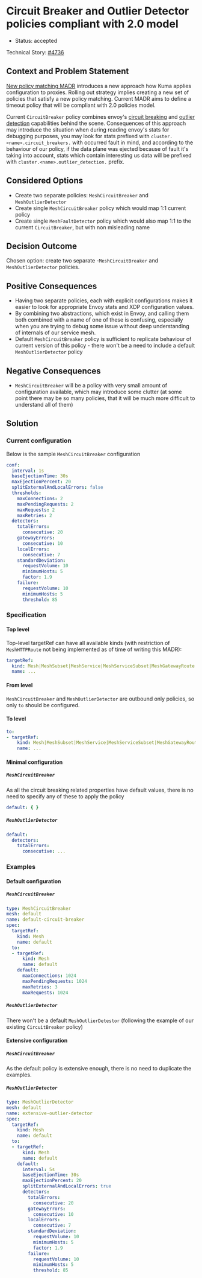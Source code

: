 # Circuit Breaker and Outlier Detector policies compliant with 2.0 model

* Status: accepted

Technical Story: [#4736](https://github.com/kumahq/kuma/issues/4736)

## Context and Problem Statement

[New policy matching MADR](https://github.com/kumahq/kuma/blob/master/docs/madr/decisions/005-policy-matching.md)
introduces a new approach how Kuma applies configuration to proxies. Rolling out strategy implies creating a new set of
policies that satisfy a new policy matching. Current MADR aims to define a timeout policy that will be compliant with
2.0 policies model.

Current `CircuitBreaker` policy combines
envoy's [circuit breaking](https://www.envoyproxy.io/docs/envoy/latest/intro/arch_overview/upstream/circuit_breaking)
and [outlier detection](https://gstwww.envoyproxy.io/docs/envoy/latest/intro/arch_overview/upstream/outlier)
capabilities behind the scene. Consequences of this approach may introduce the situation when during reading envoy's
stats for debugging purposes, you may look for stats prefixed with `cluster.<name>.circuit_breakers.` with occurred
fault in mind, and according to the behaviour of our policy, if the data plane was ejected because of fault it's taking
into account, stats which contain interesting us data will be prefixed with `cluster.<name>.outlier_detection.` prefix.

## Considered Options

* Create two separate policies: `MeshCircuitBreaker` and `MeshOutlierDetector`
* Create single `MeshCircuitBreaker` policy which would map 1:1 current policy
* Create single `MeshFaultDetector` policy which would also map 1:1 to the current `CircuitBreaker`, but with non
  misleading name

## Decision Outcome

Chosen option: create two separate -`MeshCircuitBreaker` and `MeshOutlierDetector` policies.

## Positive Consequences

* Having two separate policies, each with explicit configurations makes it easier to look for appropriate Envoy stats
  and XDP configuration values.
* By combining two abstractions, which exist in Envoy, and calling them both combined with a name of one of these is
  confusing, especially when you are trying to debug some issue without deep understanding of internals of our service
  mesh.
* Default `MeshCircuitBreaker` policy is sufficient to replicate behaviour of current version of this policy - there
  won't be a need to include a default `MeshOutlierDetector` policy

## Negative Consequences

* `MeshCircuitBreaker` will be a policy with very small amount of configuration available, which may introduce some
  clutter (at some point there may be so many policies, that it will be much more difficult to understand all of them)

## Solution

### Current configuration

Below is the sample `MeshCircuitBreaker` configuration

```yaml
conf:
  interval: 1s
  baseEjectionTime: 30s
  maxEjectionPercent: 20
  splitExternalAndLocalErrors: false
  thresholds:
    maxConnections: 2
    maxPendingRequests: 2
    maxRequests: 2
    maxRetries: 2
  detectors:
    totalErrors:
      consecutive: 20
    gatewayErrors:
      consecutive: 10
    localErrors:
      consecutive: 7
    standardDeviation:
      requestVolume: 10
      minimumHosts: 5
      factor: 1.9
    failure:
      requestVolume: 10
      minimumHosts: 5
      threshold: 85

```

### Specification

#### Top level

Top-level targetRef can have all available kinds (with restriction of `MeshHTTPRoute`
not being implemented as of time of writing this MADR):

```yaml
targetRef:
  kind: Mesh|MeshSubset|MeshService|MeshServiceSubset|MeshGatewayRoute|MeshHTTPRoute
  name: ...
```

#### From level

`MeshCircuitBreaker` and `MeshOutlierDetector` are outbound only policies, so only `to` should be configured.

#### To level

```yaml
to:
- targetRef:
    kind: Mesh|MeshSubset|MeshService|MeshServiceSubset|MeshGatewayRoute|MeshHTTPRoute
    name: ...
```

#### Minimal configuration

##### `MeshCircuitBreaker`

As all the circuit breaking related properties have default values, there is no need to specify any of these to apply
the policy

```yaml
default: { }
```

##### `MeshOutlierDetector`

```yaml
default:
  detectors:
    totalErrors:
      consecutive: ...
```

### Examples

#### Default configuration

##### `MeshCircuitBreaker`

```yaml
type: MeshCircuitBreaker
mesh: default
name: default-circuit-breaker
spec:
  targetRef:
    kind: Mesh
    name: default
  to:
  - targetRef:
      kind: Mesh
      name: default
    default:
      maxConnections: 1024
      maxPendingRequests: 1024
      maxRetries: 3
      maxRequests: 1024
```

##### `MeshOutlierDetector`

There won't be a default `MeshOutlierDetestor`  (following the example of our existing `CircuitBreaker` policy)

#### Extensive configuration

##### `MeshCircuitBreaker`

As the default policy is extensive enough, there is no need to duplicate the examples.

##### `MeshOutlierDetector`

```yaml
type: MeshOutlierDetector
mesh: default
name: extensive-outlier-detector
spec:
  targetRef:
    kind: Mesh
    name: default
  to:
  - targetRef:
      kind: Mesh
      name: default
    default:
      interval: 5s
      baseEjectionTime: 30s
      maxEjectionPercent: 20
      splitExternalAndLocalErrors: true
      detectors:
        totalErrors:
          consecutive: 20
        gatewayErrors:
          consecutive: 10
        localErrors:
          consecutive: 7
        standardDeviation:
          requestVolume: 10
          minimumHosts: 5
          factor: 1.9
        failure:
          requestVolume: 10
          minimumHosts: 5
          threshold: 85
```
